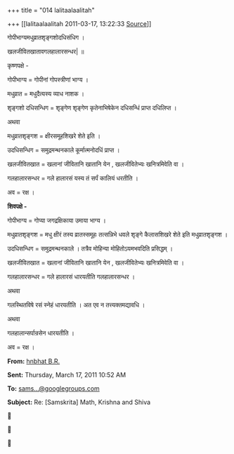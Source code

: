 +++
title = "014 lalitaalaalitah"

+++
[[lalitaalaalitah	2011-03-17, 13:22:33 [Source](https://groups.google.com/g/samskrita/c/pWNFDE7apiw)]]



गोपीभाग्यमधुव्रातशृङ्गशोदधिसंधिग ।

खलजीवितखातावगलहालारसन्धर\| ॥



कृष्णपक्षे -



गोपीभाग्य = गोपीनां गोपस्त्रीणां भाग्य ।



मधुव्रात = मधुदैत्यस्य व्याध नाशक ।



शृङ्गशो दधिसन्धिग = शृङ्गेण शृङ्गेण कृतेनाभिषेकेन दधिसन्धिं प्राप्त दधिलिप्त ।



अथवा



मधुव्रातशृङ्गश = क्षीरसमूहशिखरे शेते इति ।



उदधिसन्धिग = समुद्रमन्थनकाले कूर्मात्मनोदधिं प्राप्त ।



खलजीवितखात = खलानां जीवितानि खातानि येन , खलजीवितेभ्यः खनित्रमिवेति वा ।



गलहालारसन्धर = गले हालारसं यस्य तं सर्पं कालियं धरतीति ।



अव = रक्ष ।



**शिवपक्षे -**



गोपीभाग्य = गोप्या जगद्रक्षिकाया उमाया भाग्य ।



मधुव्रातशृङ्गश = मधु क्षीरं तस्य व्रातस्समूहः तत्सन्निभे धवले शृङ्गे कैलासशिखरे शेते इति मधुव्रातशृङ्गश ।



उदधिसन्धिग = समुद्रमन्थनकाले । तत्रैव मोहिन्या मोहितोऽयमभवदिति प्रसिद्धम् ।



खलजीवितखात = खलानां जीवितानि खातानि येन , खलजीवितेभ्यः खनित्रमिवेति वा ।



गलहालारसन्धर = गले हालारसं धारयतीति गलहालारसन्धर ।

अथवा

गलस्थितविषे रसं स्नेहं धारयतीति । अत एव न तत्त्यक्तमद्यावधि ।

अथवा

गलहालान्सर्पान्रसेन धारयतीति ।



अव = रक्ष ।







**From:** [hnbhat B.R.]( "hnbhat01@gmail.com")

**Sent:** Thursday, March 17, 2011 10:52 AM

**To:** [sams...@googlegroups.com]( "samskrita@googlegroups.com")

**Subject:** Re: \[Samskrita\] Math, Krishna and Shiva








